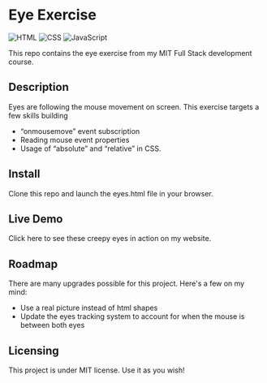 # Eye Exercise
![HTML](https://img.shields.io/badge/html-%23E34F26.svg?style=for-the-badge&logo=html5&logoColor=white) ![CSS](https://img.shields.io/badge/css-%231572B6.svg?style=for-the-badge&logo=css3&logoColor=white) ![JavaScript](https://img.shields.io/badge/javascript-%23323330.svg?style=for-the-badge&logo=javascript&logoColor=%23F7DF1E)

This repo contains the eye exercise from my MIT Full Stack development course.

## Description
Eyes are following the mouse movement on screen. This exercise targets a few skills building
- “onmousemove” event subscription
- Reading mouse event properties
- Usage of “absolute” and “relative” in CSS.
    
## Install
Clone this repo and launch the eyes.html file in your browser.
  
## Live Demo
Click here to see these creepy eyes in action on my website. 
  
## Roadmap
There are many upgrades possible for this project. Here's a few on my mind:
-  Use a real picture instead of html shapes
- Update the eyes tracking system to account for when the mouse is between both eyes
  
## Licensing
This project is under MIT license. Use it as you wish!


